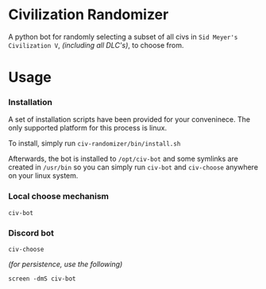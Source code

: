 # Civilization Randomizer

A python bot for randomly selecting a subset of all civs in `Sid Meyer's Civilization V`, *(including all DLC's)*, to choose from.

# Usage

### Installation

A set of installation scripts have been provided for your conveninece. The only supported platform for this process is linux.

To install, simply run `civ-randomizer/bin/install.sh`

Afterwards, the bot is installed to `/opt/civ-bot` and some symlinks are created in `/usr/bin` so you can simply run `civ-bot` and `civ-choose` anywhere on your linux system.

### Local choose mechanism

`civ-bot`

### Discord bot

`civ-choose`

*(for persistence, use the following)*

`screen -dmS civ-bot`
